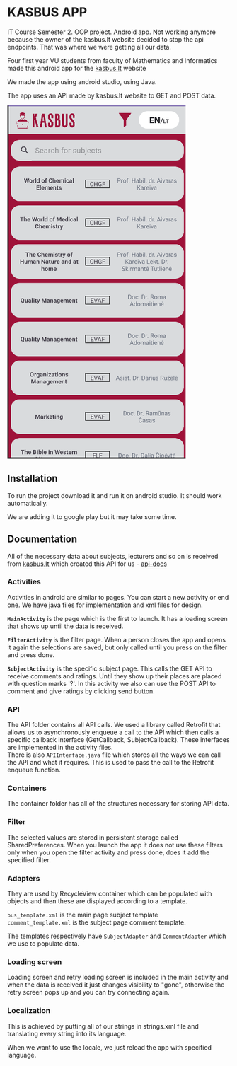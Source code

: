 # KASBUS APP

IT Course Semester 2. OOP project. Android app. Not working anymore because the owner of the kasbus.lt website decided to stop the api endpoints. That was where we were getting all our data.



Four first year VU students from faculty of Mathematics and Informatics made this android app for the [kasbus.lt](https://kasbus.lt) website

We made the app using android studio, using Java.

The app uses an API made by kasbus.lt website to GET and POST data.

![preview image](./kasbus_app_image.png)

## Installation

To run the project download it and run it on android studio. It should work automatically.

We are adding it to google play but it may take some time.

## Documentation

All of the necessary data about subjects, lecturers and so on is received from [kasbus.lt](https://kasbus.lt) which created this API for us - [api-docs](http://api.kasbus.lt/api-docs/#/)

### Activities
Activities in android are similar to pages. You can start a new activity or end one. We have java files for implementation and xml files for design.

**`MainActivity`** is the page which is the first to launch. It has a loading screen that shows up until the data is received.

**`FilterActivity`** is the filter page. When a person closes the app and opens it again the selections are saved, but only called until you press on the filter and press done.

**`SubjectActivity`** is the specific subject page. This calls the GET API to receive comments and ratings. Until they show up their places are placed with question marks '?'. In this activity we also can use the POST API to comment and give ratings by clicking send button.

### API
The API folder contains all API calls. We used a library called Retrofit that allows us to asynchronously enqueue a call to the API which then calls a specific callback interface (GetCallback, SubjectCallback). These interfaces are implemented in the activity files. <br> There is also `APIInterface.java` file which stores all the ways we can call the API and what it requires. This is used to pass the call to the Retrofit enqueue function.

### Containers
The container folder has all of the structures necessary for storing API data.

### Filter
The selected values are stored in persistent storage called SharedPreferences. When you launch the app it does not use these filters only when you open the filter activity and press done, does it add the specified filter.

### Adapters
They are used by RecycleView container which can be populated with objects and then these are displayed according to a template.

`bus_template.xml` is the main page subject template <br>
`comment_template.xml` is the subject page comment template.

The templates respectively have `SubjectAdapter` and `CommentAdapter` which we use to populate data.

### Loading screen
Loading screen and retry loading screen is included in the main activity and when the data is received it just changes visibility to "gone", otherwise the retry screen pops up and you can try connecting again.

### Localization
This is achieved by putting all of our strings in strings.xml file and translating every string into its language.

When we want to use the locale, we just reload the app with specified language.


